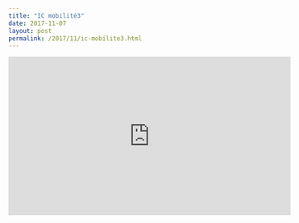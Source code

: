 ```yaml
---
title: "IC mobilité3"
date: 2017-11-07
layout: post
permalink: /2017/11/ic-mobilite3.html
---
```


<iframe width="560" height="315" src="https://www.youtube.com/embed/OotBfOIZ4ec" frameborder="0" allowfullscreen></iframe>
